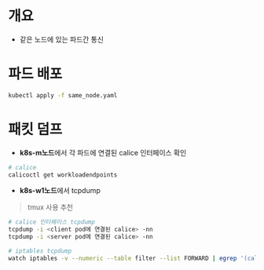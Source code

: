 # 개요
* 같은 노드에 있는 파드간 통신

# 파드 배포
```sh
kubectl apply -f same_node.yaml
```

# 패킷 덤프
* **k8s-m노드**에서 각 파드에 연결된 calice 인터페이스 확인
```sh
# calice 
calicoctl get workloadendpoints
```

* **k8s-w1노드**에서 tcpdump
> tmux 사용 추천
```sh
# calice 인터페이스 tcpdump
tcpdump -i <client pod에 연결된 calice> -nn
tcpdump -i <server pod에 연결된 calice> -nn

# iptables tcpdump
watch iptables -v --numeric --table filter --list FORWARD | egrep '(cali-FORWARD|pkts)'
```
